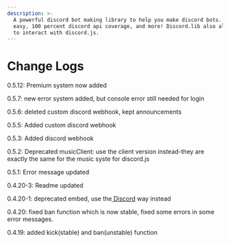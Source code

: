 ```yaml
---
description: >-
  A powerful discord bot making library to help you make discord bots. Super
  easy, 100 percent discord api coverage, and more! Discord.lib also allows you
  to interact with discord.js.
---
```


# Change Logs

0.5.12: Premium system now added

0.5.7: new error system added, but console error still needed for login

0.5.6: deleted custom discord webhook, kept announcements

0.5.5: Added custom discord webhook

0.5.3: Added discord webhook

0.5.2: Deprecated musicClient: use the client version instead-they are exactly the same for the music syste for discord.js

0.5.1: Error message updated

0.4.20-3: Readme updated

0.4.20-1: deprecated embed, use the[ Discord](iwdlc/discord.md) way instead

0.4.20: fixed ban function which is now stable, fixed some errors in some error messages.

0.4.19: added kick\(stable\) and ban\(unstable\) function

